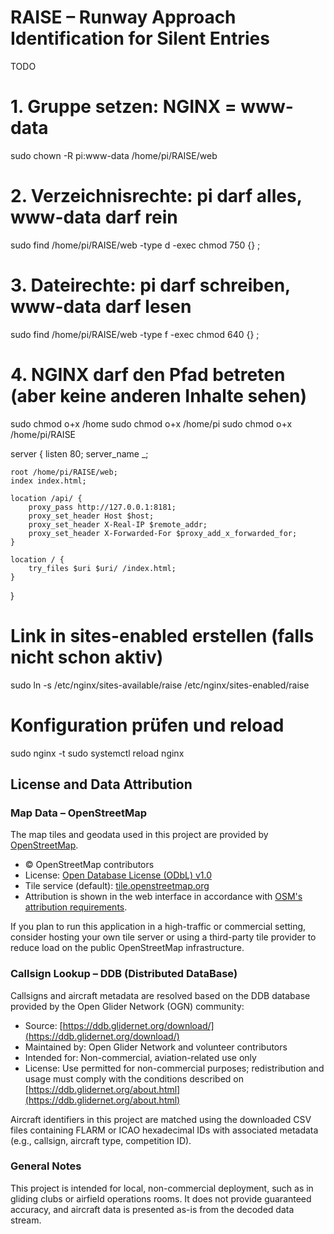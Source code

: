 # RAISE – Runway Approach Identification for Silent Entries

TODO


# 1. Gruppe setzen: NGINX = www-data
sudo chown -R pi:www-data /home/pi/RAISE/web

# 2. Verzeichnisrechte: pi darf alles, www-data darf rein
sudo find /home/pi/RAISE/web -type d -exec chmod 750 {} \;

# 3. Dateirechte: pi darf schreiben, www-data darf lesen
sudo find /home/pi/RAISE/web -type f -exec chmod 640 {} \;

# 4. NGINX darf den Pfad betreten (aber keine anderen Inhalte sehen)
sudo chmod o+x /home
sudo chmod o+x /home/pi
sudo chmod o+x /home/pi/RAISE




server {
    listen 80;
    server_name _;

    root /home/pi/RAISE/web;
    index index.html;

    location /api/ {
        proxy_pass http://127.0.0.1:8181;
        proxy_set_header Host $host;
        proxy_set_header X-Real-IP $remote_addr;
        proxy_set_header X-Forwarded-For $proxy_add_x_forwarded_for;
    }

    location / {
        try_files $uri $uri/ /index.html;
    }
}



# Link in sites-enabled erstellen (falls nicht schon aktiv)
sudo ln -s /etc/nginx/sites-available/raise /etc/nginx/sites-enabled/raise

# Konfiguration prüfen und reload
sudo nginx -t
sudo systemctl reload nginx




## License and Data Attribution

### Map Data – OpenStreetMap

The map tiles and geodata used in this project are provided by [OpenStreetMap](https://www.openstreetmap.org/).

- © OpenStreetMap contributors
- License: [Open Database License (ODbL) v1.0](https://opendatacommons.org/licenses/odbl/)
- Tile service (default): [tile.openstreetmap.org](https://tile.openstreetmap.org/)
- Attribution is shown in the web interface in accordance with [OSM's attribution requirements](https://www.openstreetmap.org/copyright).

If you plan to run this application in a high-traffic or commercial setting, consider hosting your own tile server or using a third-party tile provider to reduce load on the public OpenStreetMap infrastructure.

### Callsign Lookup – DDB (Distributed DataBase)

Callsigns and aircraft metadata are resolved based on the DDB database provided by the Open Glider Network (OGN) community:

- Source: [https://ddb.glidernet.org/download/](https://ddb.glidernet.org/download/)
- Maintained by: Open Glider Network and volunteer contributors
- Intended for: Non-commercial, aviation-related use only
- License: Use permitted for non-commercial purposes; redistribution and usage must comply with the conditions described on [https://ddb.glidernet.org/about.html](https://ddb.glidernet.org/about.html)

Aircraft identifiers in this project are matched using the downloaded CSV files containing FLARM or ICAO hexadecimal IDs with associated metadata (e.g., callsign, aircraft type, competition ID).

### General Notes

This project is intended for local, non-commercial deployment, such as in gliding clubs or airfield operations rooms. It does not provide guaranteed accuracy, and aircraft data is presented as-is from the decoded data stream.





